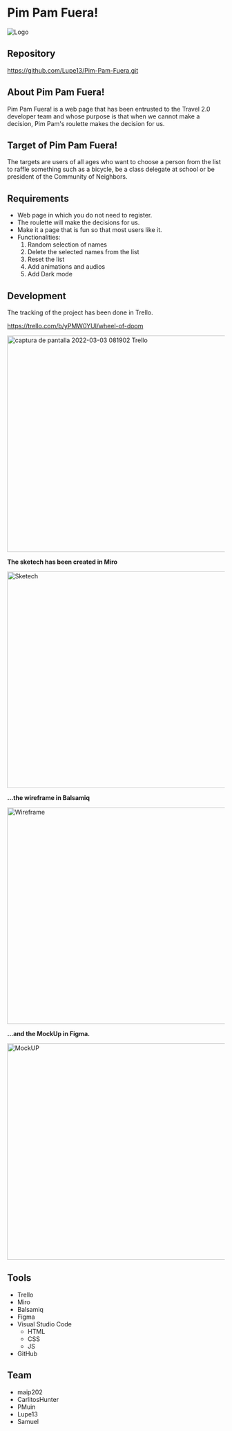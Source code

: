 # Pim Pam Fuera!

![Logo](https://user-images.githubusercontent.com/99225997/156580193-dd28f99d-b8c4-4aac-9a11-89c9369ecce5.jpg)


## **Repository**

https://github.com/Lupe13/Pim-Pam-Fuera.git


## **About Pim Pam Fuera!**

Pim Pam Fuera! is a web page that has been entrusted to the Travel 2.0 developer team and whose purpose is that when we cannot make a decision, Pim Pam's roulette makes the decision for us.


## **Target of Pim Pam Fuera!**

The targets are users of all ages who want to choose a person from the list to raffle something such as a bicycle, be a class delegate at school or be president of the Community of Neighbors.


## **Requirements**

- Web page in which you do not need to register.
- The roulette will make the decisions for us.
- Make it a page that is fun so that most users like it.
- Functionalities:
    1. Random selection of names
    2. Delete the selected names from the list
    3. Reset the list
    4. Add animations and audios
    5. Add Dark mode


## **Development**

The tracking of the project has been done in Trello.

https://trello.com/b/yPMW0YUl/wheel-of-doom

<img width="1728" height="500" alt="captura de pantalla 2022-03-03 081902 Trello" src="https://user-images.githubusercontent.com/99225997/156580642-6764f8ed-c1e5-498c-b82f-8e181dc1e041.jpg">


**The sketech has been created in Miro**

<img width="1728" height="500" alt="Sketech" src="https://user-images.githubusercontent.com/99225997/156582004-9a63ec1d-3ff0-4c0b-a9dc-7885a93f476c.jpg">

**...the wireframe in Balsamiq**

<img width="1728" height="500" alt="Wireframe" src="https://user-images.githubusercontent.com/99225997/156582177-92dcf79e-77ed-4792-a5b6-af83886da38d.jpg">

**...and the MockUp in Figma.**

<img width="1728" height="500" alt="MockUP" src="https://user-images.githubusercontent.com/99225997/156582622-e62fe4a5-31c0-411e-96eb-167c10688040.jpg">


## **Tools**

- Trello
- Miro
- Balsamiq
- Figma
- Visual Studio Code
  - HTML
  - CSS
  - JS
- GitHub


## **Team**

-  maip202
-  CarlitosHunter
-  PMuin
-  Lupe13
-  Samuel
